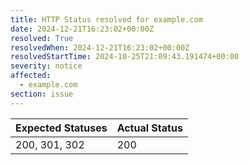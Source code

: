 ```yaml
---
title: HTTP Status resolved for example.com
date: 2024-12-21T16:23:02+00:00Z
resolved: True
resolvedWhen: 2024-12-21T16:23:02+00:00Z
resolvedStartTime: 2024-10-25T21:09:43.191474+00:00
severity: notice
affected:
  - example.com
section: issue
---
```


| Expected Statuses | Actual Status  |
|-------------------|----------------|
| 200, 301, 302 | 200 |
